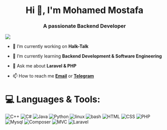 <h1 align="center">Hi 👋, I'm Mohamed Mostafa</h1>
<h3 align="center">A passionate Backend Developer</h3>

<!-- ## 🏆 GitHub Trophies -->
![](https://github-profile-trophy.vercel.app/?username=mokammel0000)


- 🔭 I’m currently working on **Halk-Talk**

- 🌱 I’m currently learning **Backend Development & Software Engineering**

- 💬 Ask me about **Laravel & PHP**

- 📫 How to reach me **[Email](mailto:mokammel0000@gmail.com)** or **[Telegram](https://t.me/mokammel0000)**


# 💻 Languages & Tools:


![C++](https://img.shields.io/badge/c++-%2300599C.svg?style=flat&logo=c%2B%2B&logoColor=white) 
![C#](https://img.shields.io/badge/c%23-sharp?style=flat&logo=c-sharp&logoColor=white) 
![Java](https://img.shields.io/badge/java-%23ED8B00.svg?style=flat&logo=java&logoColor=white) 
![Python](https://img.shields.io/badge/python-3670A0?style=flat&logo=python&logoColor=ffdd54) 
![linux](https://img.shields.io/badge/linux-blue?style=flat&logo=linux&logoColor=white) 
![bash](https://img.shields.io/badge/bash-gray?style=flat&logo=bash&logoColor=white) 
![HTML](https://img.shields.io/badge/html-%23E34F26.svg?style=flat&logo=html5&logoColor=white) 
![CSS](https://img.shields.io/badge/css-%231572B6.svg?style=flat&logo=css3&logoColor=white) 
![PHP](https://img.shields.io/badge/php-purple?style=flat&logo=php&logoColor=white) 
![Mysql](https://img.shields.io/badge/mysql-%23E34F26.svg?style=flat&logo=mysql&logoColor=white) 
![Composer](https://img.shields.io/badge/composer-gray?style=flat&logo=composer&logoColor=white) 
![MVC](https://img.shields.io/badge/mvc-blue?style=flat&logo=mvc&logoColor=white) 
![Laravel](https://img.shields.io/badge/laravel-%23E34F26.svg?style=flat&logo=laravel&logoColor=white)

<!-- [![](https://visitcount.itsvg.in/api?id=mokammel0000&icon=6&color=1)](https://visitcount.itsvg.in) -->

<!-- 
![](https://github-readme-stats.vercel.app/api/top-langs?username=mokammel0000&show_icons=true&locale=en&layout=compact) -->

<!-- ![](https://github-readme-stats.vercel.app/api?username=mokammel0000&show_icons=true&locale=en)

![](https://github-readme-streak-stats.herokuapp.com/?user=mokammel0000) -->
